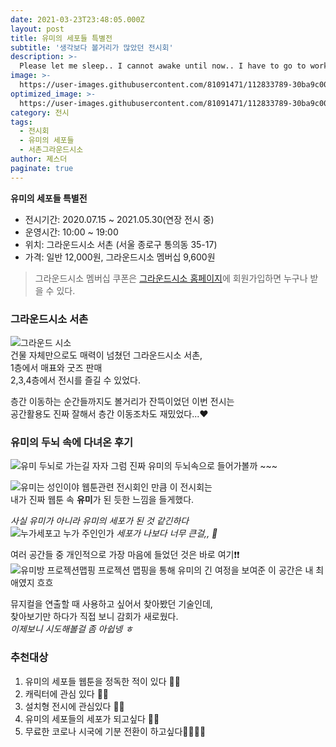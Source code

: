 ```yaml
---
date: 2021-03-23T23:48:05.000Z
layout: post
title: 유미의 세포들 특별전
subtitle: '생각보다 볼거리가 많았던 전시회'
description: >-
  Please let me sleep.. I cannot awake until now.. I have to go to work tomorrow !! But I didn't have finished my HW. It's so annoying.
image: >-
  https://user-images.githubusercontent.com/81091471/112833789-30ba9c00-90d2-11eb-87ce-6186020edc9d.jpg
optimized_image: >-
  https://user-images.githubusercontent.com/81091471/112833789-30ba9c00-90d2-11eb-87ce-6186020edc9d.jpg
category: 전시
tags: 
  - 전시회
  - 유미의 세포들
  - 서촌그라운드시소
author: 졔스더
paginate: true
---
```

**유미의 세포들 특별전**
  * 전시기간: 2020.07.15 ~ 2021.05.30(연장 전시 중)
  * 운영시간: 10:00 ~ 19:00
  * 위치: 그라운드시소 서촌 (서울 종로구 통의동 35-17)
  * 가격: 일반 12,000원, 그라운드시소 멤버십 9,600원

> 그라운드시소 멤버십 쿠폰은 [그라운드시소 홈페이지](http://www.groundseesaw.co.kr/)에 회원가입하면 누구나 받을 수 있다. 


### 그라운드시소 서촌    
![그라운드 시소](https://user-images.githubusercontent.com/81091471/112994798-94fa6000-91a5-11eb-8a67-62c7ce19625f.jpg)    
건물 자체만으로도 매력이 넘쳤던 그라운드시소 서촌,        
1층에서 매표와 굿즈 판매     
2,3,4층에서 전시를 즐길 수 있었다.


층간 이동하는 순간들까지도 볼거리가 잔뜩이었던 이번 전시는   
공간활용도 진짜 잘해서 층간 이동조차도 재밌었다...❤


### 유미의 두뇌 속에 다녀온 후기    
![유미 두뇌로 가는길](https://user-images.githubusercontent.com/81091471/113000940-43ed6a80-91ab-11eb-847b-19b088f97485.jpg)
자자 그럼 진짜 유미의 두뇌속으로 들어가볼까 ~~~

![유미는 성인이야](https://user-images.githubusercontent.com/81091471/113000954-48198800-91ab-11eb-882d-ac4ee003f927.jpg)
웹툰관련 전시회인 만큼 이 전시회는    
내가 진짜 웹툰 속 **유미**가 된 듯한 느낌을 들게했다. 

_사실 유미가 아니라 유미의 세포가 된 것 같긴하다_    
![누가세포고 누가 주인인가](https://user-images.githubusercontent.com/81091471/113000948-464fc480-91ab-11eb-8232-13c0f5c82252.jpg)
_세포가 나보다 너무 큰걸,, 🙈_

여러 공간들 중 개인적으로 가장 마음에 들었던 것은 바로 여기❗❗   
![유미방 프로젝션맵핑](https://user-images.githubusercontent.com/81091471/113000959-494ab500-91ab-11eb-8ccb-289bae16ccfb.jpg)
프로젝션 맵핑을 통해 유미의 긴 여정을 보여준 이 공간은 내 최애였지 흐흐

뮤지컬을 연출할 때 사용하고 싶어서 찾아봤던 기술인데,   
찾아보기만 하다가 직접 보니 감회가 새로웠다.    
_이제보니 시도해볼걸 좀 아쉽넹 ㅎ_

### 추천대상
1. 유미의 세포들 웹툰을 정독한 적이 있다 🙆‍♀️    
2. 캐릭터에 관심 있다 🙆‍♂️    
3. 설치형 전시에 관심있다 🙋‍♀️    
4. 유미의 세포들의 세포가 되고싶다 🙋‍♂️
5. 무료한 코로나 시국에 기분 전환이 하고싶다🧏‍♀️🧏‍♂️


